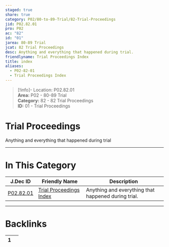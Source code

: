 ```yaml
---  
staged: true  
share: true  
category: P02/80-to-89-Trial/82-Trial-Proceedings  
jid: P02.82.01  
pro: P02  
ac: "82"  
id: "01"  
jarea: 80-89 Trial  
jcat: 82 Trial Proceedings  
desc: Anything and everything that happened during trial.  
friendlyname: Trial Proceedings Index  
title: index  
aliases:  
  - P02-82-01  
  - Trial Proceedings Index  
---  
```

  
>[!info]- Location: P02.82.01  
>**Area:** P02 - 80-89 Trial  
>**Category:** 82 - 82 Trial Proceedings  
>**ID:** 01 - Trial Proceedings  
  
# Trial Proceedings  
  
Anything and everything that happened during trial  
   
  
  
---  
# In This Category  
  
| J.Dec ID                                                                                   | Friendly Name                                                                                            | Description                                         |  
| ------------------------------------------------------------------------------------------ | -------------------------------------------------------------------------------------------------------- | --------------------------------------------------- |  
| [P02.82.01](index.md) | [Trial Proceedings Index](index.md) | Anything and everything that happened during trial. |  
  
  
---  
# Backlinks  
<div><table class="dataview table-view-table"><thead class="table-view-thead"><tr class="table-view-tr-header"><th class="table-view-th"><span></span><span class="dataview small-text">1</span></th><th class="table-view-th"><span></span></th></tr></thead><tbody class="table-view-tbody"></tbody></table></div>